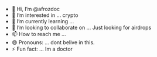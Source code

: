 - 👋 Hi, I’m @afrozdoc
- 👀 I’m interested in ... crypto
- 🌱 I’m currently learning ... 
- 💞️ I’m looking to collaborate on ... Just looking for airdrops
- 📫 How to reach me ...
- 😄 Pronouns: ... dont belive in this. 
- ⚡ Fun fact: ... Im a doctor

<!---
afrozdoc/afrozdoc is a ✨ special ✨ repository because its `README.md` (this file) appears on your GitHub profile.
You can click the Preview link to take a look at your changes.
--->
